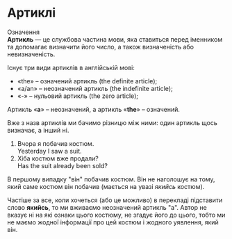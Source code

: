 # Артиклі

<div class="eoz-wrap">
<span class="eoz">Означення</span>
<div class="eoz-text">
<b>Артикль</b> — це службова частина мови, яка ставиться перед iменником та допомагає визначити його число, а також визначенiсть або невизначенiсть.
</div>
</div>

Iснує три види артиклiв в англiйськiй мовi:
* «the» – означений артикль (the definite article);
* «a/an» – неозначений артикль (the indefinite article);
* «-» – нульовий артикль (the zero article);

Артикль «**a**» – неозначений, а артикль «**the**» – означений.

Вже з назв артиклiв ми бачимо рiзницю мiж ними: один артикль щось визначає, а iнший нi.

1. Вчора я побачив костюм.<br>
Yesterday I saw <span class="p1">a</span> suit.
2. Хiба костюм вже продали?<br>
Has <span class="p1">the</span> suit already been sold?

В першому випадку "вiн" побачив костюм. Вiн не наголошує на
тому, який саме костюм вiн побачив (мається на увазi *якийсь* костюм).

Частiше за все, коли хочеться (або це можливо) в перекладi пiдставити слово **якийсь**, то ми вживаємо неозначений артикль "а". Автор не вказує нi на якi ознаки цього костюму, не згадує його до цього, тобто ми не маємо жодної iнформацiї про цей костюм i жодного уявлення, який вiн.